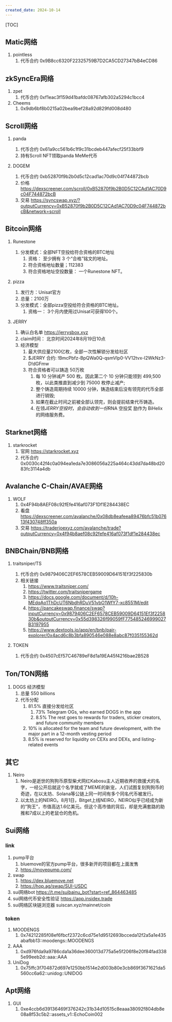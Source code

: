 ```yaml
---
created_date: 2024-10-14
---
```


[TOC]

## Matic网络

1. pointless
   1. 代币合约 0x9B8cc6320F22325759B7D2CA5CD27347bB4eCD86

## zkSyncEra网络

1. zpet
   1. 代币合约 0xf1eac3f159d41bafdc08767afb302a5294c1bcc4
2. Cheems
   1. 0x9db6bf8b0215a02bea9bef28a92d829fd008d480

## Scroll网络

1. panda

   1. 代币合约 0x61a9cc561b6c1f9c31bcdeb447afecf25f33bbf9
   2. 持有Scroll NFT领取panda MeMe代币

2. DOGEM

   1. 代币合约 0xb52870f9b2b0d5c12cad1ac70d9c04f744872bcb
   2. 价格 https://dexscreener.com/scroll/0xB52870f9b2B0D5C12CAd1AC70D9c04F744872bcB
   3. 交易 https://syncswap.xyz/?outputCurrency=0xB52870f9b2B0D5C12CAd1AC70D9c04F744872bcB&network=scroll

## Bitcoin网络

1. Runestone

   1. 分发模式：全部NFT空投给符合资格的BTC地址
      1. 资格： 至少拥有 3 个“合格”铭文的地址。
      2. 符合资格地址数量；112383
      3. 符合资格地址空投数量： 一个Runestone NFT。

2. pizza

   1. 发行方：Unisat官方
   2. 总量：2100万
   3. 分发模式：全部pizza空投给符合资格的BTC地址。
      1. 资格一： 3个月内使用过Unisat可获得100个。

3. JERRY

   1. 确认白名单 https://jerrysbox.xyz
   2. claim时间： 北京时间2024年8月19日10点
   3. 经济模型
      1. 最大供应量2100亿枚，全部一次性解锁分发给社区
      2. $JERRY 合约: !BmcPbfz-BpQWa0Q-qsmVlp0-VV12tvx-I2WkNz3-D!dGFmw
      3. 符合资格者可以铸造 50万枚
         1. 每 10 分钟减产 500 枚。因此第二个 10 分钟只能领到 499,500 枚，以此类推直到减少到 75000 枚停止减产;
         2. 整个铸造周期持续 10000 分钟，铸造结束后没有领完的代币全部进行销毁;
         3. 如果在截止时间之前被全部认领完，则会提前结束代币铸造。
         4. 在领$JERRY 空投时，会自动收到一份$RNA 空投奖 励作为 BiHelix 的网络服务费。

## Starknet网络

1. starkrocket
   1. 官网 https://starkrocket.xyz
   2. 代币合约 0x0030c42f4c0a094ea1eda7e3086056a225a464c43dd7da48bd2083fc3114a4db

## Avalanche C-Chain/AVAE网络

1. WOLF
   1. 0x4F94b8AEF08c92fEfe416af073F1Df1E284438EC
   2. 看盘 https://dexscreener.com/avalanche/0x08db8eafeea89476bfc51b07613f430748ff350a
   3. 交易 https://traderjoexyz.com/avalanche/trade?outputCurrency=0x4f94b8aef08c92fefe416af073f1df1e284438ec

## BNBChain/BNB网络

1. traitsniper/TS

   1. 代币合约 0x9879406C2EF6578CEB59009D64151Ef3f225830b
   2. 相关链接
      1. https://www.traitsniper.com/
      2. https://twitter.com/traitsnipergame
      3. https://docs.google.com/document/d/10h-MEdqAo1ThDcUT6NbdhRDuV51vbO1WfY7-xc8551M/edit
      4. https://pancakeswap.finance/swap?inputCurrency=0x9879406C2EF6578CEB59009D64151Ef3f225830b&outputCurrency=0x55d398326f99059fF775485246999027B3197955
      5. https://www.dextools.io/app/en/bnb/pair-explorer/0x4acd6c8b3bfa890546e088e8abc87f035155362d

2. TOKEN

   1. 代币合约 0x4507cEf57C46789eF8d1a19EA45f4216bae2B528

## Ton/TON网络

1. DOGS 经济模型
   1. 总量 550 billions
   2. 代币分配
      1. 81.5% 直接分发给社区
         1. 73% Telegram OGs, who earned DOGS in the app
         2. 8.5% The rest goes to rewards for traders, sticker creators, and future community members
      2. 10% is allocated for the team and future development, with the major part in a 12-month vesting period
      3. 8.5% is reserved for liquidity on CEXs and DEXs, and listing-related events

## 其它

1. Neiro
   1. Neiro是逝世的狗狗币原型柴犬网红Kabosu主人近期收养的救援犬的名字，一经公开后就这个名字就成了MEME的新宠，人们试图复刻狗狗币的奇迹，在以太坊、Solana等公链上同一时间有多个同名代币被发行。
   2. 以太坊上的NEIRO。8月1日，Bitget上线NEIRO，NEIRO似乎已经成为新的“狗王”，市值高达1.6亿美元。但这个高市值的背后，却是充满套路的助推和7成以上的老鼠仓的危机。

## Sui网络

### link

1. pump平台
   1. bluemove的官方pump平台，很多新开的项目都在上面发售
   2. https://movepump.com/
2. swap
   1. https://dex.bluemove.net
   2. https://hop.ag/swap/SUI-USDC
3. sui网络bot https://t.me/suibainu_bot?start=ref_864463485
4. sui网络代币安全性验证 https://app.insidex.trade
5. sui网络区块链浏览器 suiscan.xyz/mainnet/coin

### token

1. MOODENGS
   1. 0x74212285f08ef6fbcf2372c6cd75e1d9512693bcceda12f2a5a1e435abafbb13::moodengs::MOODENGS
2. AAA
   1. 0xd976fda9a9786cda1a36dee360013d775a5e5f206f8e20f84fad3385e99eeb2d::aaa::AAA
3. UniDog
   1. 0x75ffc3f704872d697e1250bb1514e2d003b80e3cb869f3671621da5560cc6a62::unidog::UNIDOG

## Apt网络

1. GUI
   1. 0xe4ccb6d39136469f376242c31b34d10515c8eaaa38092f804db8e08a8f53c5b2::assets_v1::EchoCoin002
